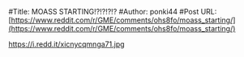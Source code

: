 #Title: MOASS STARTING!?!?!?!?
#Author: ponki44
#Post URL: [https://www.reddit.com/r/GME/comments/ohs8fo/moass_starting/](https://www.reddit.com/r/GME/comments/ohs8fo/moass_starting/)


https://i.redd.it/xicnycqmnga71.jpg